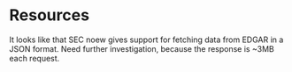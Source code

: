 # Resources

It looks like that SEC noew gives support for fetching data from EDGAR
in a JSON format. Need further investigation, because the response is ~3MB each request.
